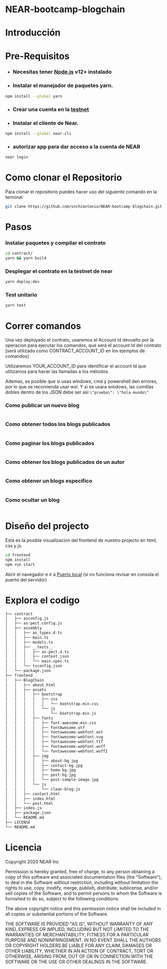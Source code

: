 # NEAR-bootcamp-blogchain

# Introducción





# Pre-Requisitos

* ### Necesitas tener [Node.js](https://nodejs.org/) v12+ instalado

* ### Instalar el manejador de paquetes yarn. 
```sh
npm install --global yarn
```

* ### Crear una cuenta en la [testnet](https://docs.near.org/docs/develop/basics/create-account#creating-a-testnet-account)

* ### Instalar el cliente de Near.
```sh
npm install --global near-cli
```

* ### autorizar app para dar acceso a la cuenta de NEAR
```sh
near login
```

# Como clonar el Repositorio

Para clonar el repositorio puedes hacer uso del siguiente comando en la terminal:

```sh
git clone https://github.com/snchzantonio/NEAR-bootcamp-blogchain.git
```

# Pasos

### Instalar paquetes y compilar el contrato
```sh
cd contract/
yarn && yarn build
```
### Desplegar el contrato en la testnet de near

```sh
yarn deploy:dev
```
### Test unitario
```sh
yarn test
```

# Correr comandos
Una vez deployado el contrato, usaremos el Account Id devuelto por la operacion para ejecutar los comandos, que será el account Id del contrato [será utilizado como CONTRACT_ACCOUNT_ID en los ejemplos de comandos]

Utilizaremos YOUR_ACCOUNT_ID para identificar el account Id que utilizamos para hacer las llamadas a los métodos.

Ademas, es posible que si usas windows, cmd y powershell den errores, por lo que se recomienda usar wsl.
Y si se usara windows, las comillas dobles dentro de los JSON debe ser asi `\"prueba\": \"hola mundo\"`

### Como publicar un nuevo blog
```sh
```

### Como obtener todos los blogs publicados
```sh
```

### Como paginar los blogs publicados
```sh
```

### Como obtener los blogs publicados de un autor
```sh
```

### Como obtener un blogs especifico
```sh
```

### Como ocultar un blog
```sh
```

# Diseño del projecto
Esta es la posible visualizacion del frontend de nuestro projecto en html, css y js.
```sh
cd frontend
npm install
npm run start
```
Abrir el navegador e ir a [Puerto local](http://localhost:8080/) (si no funciona revisar en consola el puerto del servidor)

# Explora el codigo
```bash
├── contract
│   ├── asconfig.js
│   ├── as-pect.config.js
│   ├── assembly
│   │   ├── as_types.d.ts
│   │   ├── main.ts
│   │   ├── models.ts
│   │   ├── __tests__
│   │   │   ├── as-pect.d.ts
│   │   │   ├── context.json
│   │   │   └── main.spec.ts
│   │   └── tsconfig.json
│   └── package.json
├── frontend
│   ├── BlogChain
│   │   ├── about.html
│   │   ├── assets
│   │   │   ├── bootstrap
│   │   │   │   ├── css
│   │   │   │   │   └── bootstrap.min.css
│   │   │   │   └── js
│   │   │   │       └── bootstrap.min.js
│   │   │   ├── fonts
│   │   │   │   ├── font-awesome.min.css
│   │   │   │   ├── FontAwesome.otf
│   │   │   │   ├── fontawesome-webfont.eot
│   │   │   │   ├── fontawesome-webfont.svg
│   │   │   │   ├── fontawesome-webfont.ttf
│   │   │   │   ├── fontawesome-webfont.woff
│   │   │   │   └── fontawesome-webfont.woff2
│   │   │   ├── img
│   │   │   │   ├── about-bg.jpg
│   │   │   │   ├── contact-bg.jpg
│   │   │   │   ├── home-bg.jpg
│   │   │   │   ├── post-bg.jpg
│   │   │   │   └── post-sample-image.jpg
│   │   │   └── js
│   │   │       └── clean-blog.js
│   │   ├── contact.html
│   │   ├── index.html
│   │   └── post.html
│   ├── index.js
│   ├── package.json
│   └── README.md
├── LICENSE
└── README.md
```

# Licencia
Copyright 2020 NEAR Inc

Permission is hereby granted, free of charge, to any
person obtaining a copy of this software and associated
documentation files (the "Software"), to deal in the
Software without restriction, including without
limitation the rights to use, copy, modify, merge,
publish, distribute, sublicense, and/or sell copies of
the Software, and to permit persons to whom the Software
is furnished to do so, subject to the following
conditions:

The above copyright notice and this permission notice
shall be included in all copies or substantial portions
of the Software.

THE SOFTWARE IS PROVIDED "AS IS", WITHOUT WARRANTY OF
ANY KIND, EXPRESS OR IMPLIED, INCLUDING BUT NOT LIMITED
TO THE WARRANTIES OF MERCHANTABILITY, FITNESS FOR A
PARTICULAR PURPOSE AND NONINFRINGEMENT. IN NO EVENT
SHALL THE AUTHORS OR COPYRIGHT HOLDERS BE LIABLE FOR ANY
CLAIM, DAMAGES OR OTHER LIABILITY, WHETHER IN AN ACTION
OF CONTRACT, TORT OR OTHERWISE, ARISING FROM, OUT OF OR
IN CONNECTION WITH THE SOFTWARE OR THE USE OR OTHER
DEALINGS IN THE SOFTWARE.
